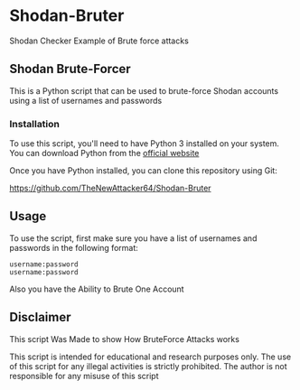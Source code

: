 # Shodan-Bruter
Shodan Checker Example of Brute force attacks
## Shodan Brute-Forcer

This is a Python script that can be used to brute-force Shodan accounts using a list of usernames and passwords

### Installation

To use this script, you'll need to have Python 3 installed on your system. You can download Python from the [official website](https://www.python.org/downloads/)

Once you have Python installed, you can clone this repository using Git:

https://github.com/TheNewAttacker64/Shodan-Bruter

## Usage

To use the script, first make sure you have a list of usernames and passwords in the following format:

```
username:password
username:password
```

Also you have the Ability to Brute One Account


## Disclaimer

This script Was Made to show How BruteForce Attacks works

This script is intended for educational and research purposes only. The use of this script for any illegal activities is strictly prohibited. The author is not responsible for any misuse of this script
